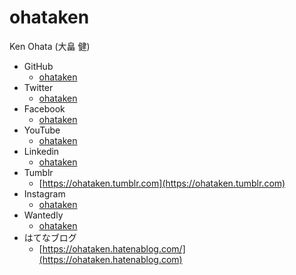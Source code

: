# ohataken

Ken Ohata (大畠 健)

* GitHub
  * [ohataken](https://github.com/ohataken)
* Twitter
  * [ohataken](https://twitter.com/ohataken)
* Facebook
  * [ohataken](https://www.facebook.com/ohataken)
* YouTube
  * [ohataken](https://www.youtube.com/@ohataken)
* Linkedin
  * [ohataken](https://jp.linkedin.com/in/ohataken)
* Tumblr
  * [https://ohataken.tumblr.com](https://ohataken.tumblr.com)
* Instagram
  * [ohataken](https://www.instagram.com/ohataken)
* Wantedly
  * [ohataken](https://www.wantedly.com/id/ohataken)
* はてなブログ
  * [https://ohataken.hatenablog.com/](https://ohataken.hatenablog.com)
